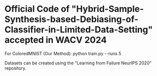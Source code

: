 # Official Code of "Hybrid-Sample-Synthesis-based-Debiasing-of-Classifier-in-Limited-Data-Setting" accepted in WACV 2024

For ColoredMNIST (Our Method): python train.py --runs 5

Datasets can be created using the "Learning from Failure NeurIPS 2020" repository.
